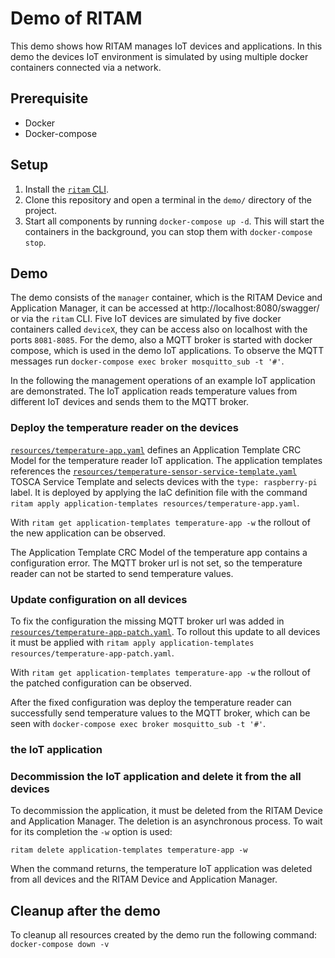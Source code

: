 # Demo of RITAM

This demo shows how RITAM manages IoT devices and applications. In this demo the devices IoT environment is simulated by using multiple docker containers connected via a network.

## Prerequisite

* Docker
* Docker-compose

## Setup

1. Install the [`ritam` CLI](../cli).
2. Clone this repository and open a terminal in the `demo/` directory of the project.
3. Start all components by running `docker-compose up -d`. This will start the containers in the background, you can stop them with `docker-compose stop`.

## Demo

The demo consists of the `manager` container, which is the RITAM Device and Application Manager, it can be accessed at http://localhost:8080/swagger/ or via the `ritam` CLI.
Five IoT devices are simulated by five docker containers called `deviceX`, they can be access also on localhost with the ports `8081-8085`.
For the demo, also a MQTT broker is started with docker compose, which is used in the demo IoT applications.
To observe the MQTT messages run `docker-compose exec broker mosquitto_sub -t '#'`.

In the following the management operations of an example IoT application are demonstrated.
The IoT application reads temperature values from different IoT devices and sends them to the MQTT broker.
### Deploy the temperature reader on the devices

[`resources/temperature-app.yaml`](resources/temperature-app.yaml) defines an Application Template CRC Model for the temperature reader IoT application.
The application templates references the [`resources/temperature-sensor-service-template.yaml`](resources/temperature-sensor-service-template.yaml) TOSCA Service Template and selects devices with the `type: raspberry-pi` label.
It is deployed by applying the IaC definition file with the command `ritam apply application-templates resources/temperature-app.yaml`.

With `ritam get application-templates temperature-app -w` the rollout of the new application can be observed.

The Application Template CRC Model of the temperature app contains a configuration error.
The MQTT broker url is not set, so the temperature reader can not be started to send temperature values.
### Update configuration on all devices

To fix the configuration the missing MQTT broker url was added in [`resources/temperature-app-patch.yaml`](resources/temperature-app-patch.yaml).
To rollout this update to all devices it must be applied with `ritam apply application-templates resources/temperature-app-patch.yaml`.

With `ritam get application-templates temperature-app -w` the rollout of the patched configuration can be observed.

After the fixed configuration was deploy the temperature reader can successfully send temperature values to the MQTT broker, which can be seen with `docker-compose exec broker mosquitto_sub -t '#'`.
###  the IoT application

### Decommission the IoT application and delete it from the all devices

To decommission the application, it must be deleted from the RITAM Device and Application Manager.
The deletion is an asynchronous process.
To wait for its completion the `-w` option is used:

`ritam delete application-templates temperature-app -w`

When the command returns, the temperature IoT application was deleted from all devices and the RITAM Device and Application Manager.

## Cleanup after the demo

To cleanup all resources created by the demo run the following command:
`docker-compose down -v`
